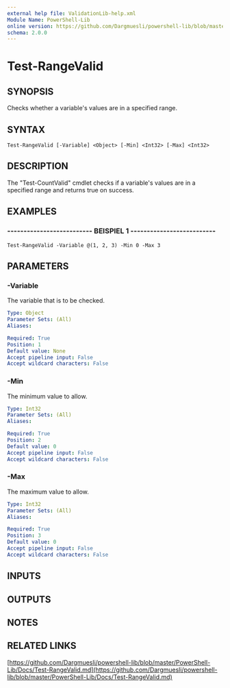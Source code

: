 ```yaml
---
external help file: ValidationLib-help.xml
Module Name: PowerShell-Lib
online version: https://github.com/Dargmuesli/powershell-lib/blob/master/PowerShell-Lib/Docs/Test-RangeValid.md
schema: 2.0.0
---
```


# Test-RangeValid

## SYNOPSIS
Checks whether a variable's values are in a specified range.

## SYNTAX

```
Test-RangeValid [-Variable] <Object> [-Min] <Int32> [-Max] <Int32>
```

## DESCRIPTION
The "Test-CountValid" cmdlet checks if a variable's values are in a specified range and returns true on success.

## EXAMPLES

### -------------------------- BEISPIEL 1 --------------------------
```
Test-RangeValid -Variable @(1, 2, 3) -Min 0 -Max 3
```

## PARAMETERS

### -Variable
The variable that is to be checked.

```yaml
Type: Object
Parameter Sets: (All)
Aliases: 

Required: True
Position: 1
Default value: None
Accept pipeline input: False
Accept wildcard characters: False
```

### -Min
The minimum value to allow.

```yaml
Type: Int32
Parameter Sets: (All)
Aliases: 

Required: True
Position: 2
Default value: 0
Accept pipeline input: False
Accept wildcard characters: False
```

### -Max
The maximum value to allow.

```yaml
Type: Int32
Parameter Sets: (All)
Aliases: 

Required: True
Position: 3
Default value: 0
Accept pipeline input: False
Accept wildcard characters: False
```

## INPUTS

## OUTPUTS

## NOTES

## RELATED LINKS

[https://github.com/Dargmuesli/powershell-lib/blob/master/PowerShell-Lib/Docs/Test-RangeValid.md](https://github.com/Dargmuesli/powershell-lib/blob/master/PowerShell-Lib/Docs/Test-RangeValid.md)

